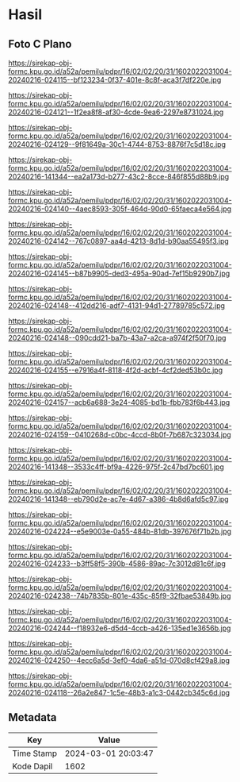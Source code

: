 # Hasil

## Foto C Plano

https://sirekap-obj-formc.kpu.go.id/a52a/pemilu/pdpr/16/02/02/20/31/1602022031004-20240216-024115--bf123234-0f37-401e-8c8f-aca3f7df220e.jpg

https://sirekap-obj-formc.kpu.go.id/a52a/pemilu/pdpr/16/02/02/20/31/1602022031004-20240216-024121--1f2ea8f8-af30-4cde-9ea6-2297e8731024.jpg

https://sirekap-obj-formc.kpu.go.id/a52a/pemilu/pdpr/16/02/02/20/31/1602022031004-20240216-024129--9f81649a-30c1-4744-8753-8876f7c5d18c.jpg

https://sirekap-obj-formc.kpu.go.id/a52a/pemilu/pdpr/16/02/02/20/31/1602022031004-20240216-141344--ea2a173d-b277-43c2-8cce-846f855d88b9.jpg

https://sirekap-obj-formc.kpu.go.id/a52a/pemilu/pdpr/16/02/02/20/31/1602022031004-20240216-024140--4aec8593-305f-464d-90d0-65faeca4e564.jpg

https://sirekap-obj-formc.kpu.go.id/a52a/pemilu/pdpr/16/02/02/20/31/1602022031004-20240216-024142--767c0897-aa4d-4213-8d1d-b90aa55495f3.jpg

https://sirekap-obj-formc.kpu.go.id/a52a/pemilu/pdpr/16/02/02/20/31/1602022031004-20240216-024145--b87b9905-ded3-495a-90ad-7ef15b9290b7.jpg

https://sirekap-obj-formc.kpu.go.id/a52a/pemilu/pdpr/16/02/02/20/31/1602022031004-20240216-024148--412dd216-adf7-4131-94d1-27789785c572.jpg

https://sirekap-obj-formc.kpu.go.id/a52a/pemilu/pdpr/16/02/02/20/31/1602022031004-20240216-024148--090cdd21-ba7b-43a7-a2ca-a974f2f50f70.jpg

https://sirekap-obj-formc.kpu.go.id/a52a/pemilu/pdpr/16/02/02/20/31/1602022031004-20240216-024155--e7916a4f-8118-4f2d-acbf-4cf2ded53b0c.jpg

https://sirekap-obj-formc.kpu.go.id/a52a/pemilu/pdpr/16/02/02/20/31/1602022031004-20240216-024157--acb6a688-3e24-4085-bd1b-fbb783f6b443.jpg

https://sirekap-obj-formc.kpu.go.id/a52a/pemilu/pdpr/16/02/02/20/31/1602022031004-20240216-024159--0410268d-c0bc-4ccd-8b0f-7b687c323034.jpg

https://sirekap-obj-formc.kpu.go.id/a52a/pemilu/pdpr/16/02/02/20/31/1602022031004-20240216-141348--3533c4ff-bf9a-4226-975f-2c47bd7bc601.jpg

https://sirekap-obj-formc.kpu.go.id/a52a/pemilu/pdpr/16/02/02/20/31/1602022031004-20240216-141348--eb790d2e-ac7e-4d67-a386-4b8d6afd5c97.jpg

https://sirekap-obj-formc.kpu.go.id/a52a/pemilu/pdpr/16/02/02/20/31/1602022031004-20240216-024224--e5e9003e-0a55-484b-81db-397676f71b2b.jpg

https://sirekap-obj-formc.kpu.go.id/a52a/pemilu/pdpr/16/02/02/20/31/1602022031004-20240216-024233--b3ff58f5-390b-4586-89ac-7c3012d81c6f.jpg

https://sirekap-obj-formc.kpu.go.id/a52a/pemilu/pdpr/16/02/02/20/31/1602022031004-20240216-024238--74b7835b-801e-435c-85f9-32fbae53849b.jpg

https://sirekap-obj-formc.kpu.go.id/a52a/pemilu/pdpr/16/02/02/20/31/1602022031004-20240216-024244--f18932e6-d5d4-4ccb-a426-135ed1e3656b.jpg

https://sirekap-obj-formc.kpu.go.id/a52a/pemilu/pdpr/16/02/02/20/31/1602022031004-20240216-024250--4ecc6a5d-3ef0-4da6-a51d-070d8cf429a8.jpg

https://sirekap-obj-formc.kpu.go.id/a52a/pemilu/pdpr/16/02/02/20/31/1602022031004-20240216-024118--26a2e847-1c5e-48b3-a1c3-0442cb345c6d.jpg


## Metadata

| Key        | Value               |
| ---------- | ------------------- |
| Time Stamp | 2024-03-01 20:03:47 |
| Kode Dapil | 1602                |



